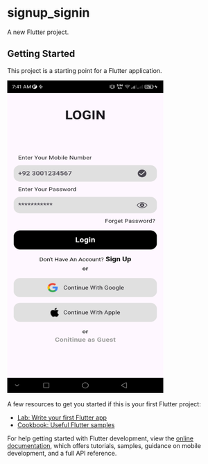 # signup_signin

A new Flutter project.

## Getting Started

This project is a starting point for a Flutter application.

[//]: # (![Alt text]&#40;assets/images/Screenshot.png&#41;)
<img src="assets/images/forgetpassword.png" alt="Login" width="360" height="720">


A few resources to get you started if this is your first Flutter project:

- [Lab: Write your first Flutter app](https://docs.flutter.dev/get-started/codelab)
- [Cookbook: Useful Flutter samples](https://docs.flutter.dev/cookbook)

For help getting started with Flutter development, view the
[online documentation](https://docs.flutter.dev/), which offers tutorials,
samples, guidance on mobile development, and a full API reference.
